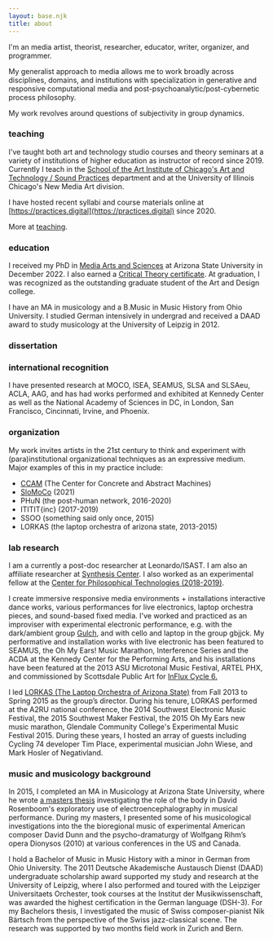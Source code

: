 ```yaml
---
layout: base.njk
title: about
---
```


I'm an media artist, theorist, researcher, educator, writer, organizer, and programmer.

My generalist approach to media allows me to work broadly across disciplines, domains, and institutions with specialization in generative and responsive computational media and post-psychoanalytic/post-cybernetic process philosophy.

My work revolves around questions of subjectivity in group dynamics.

### teaching

I've taught both art and technology studio courses and theory seminars at a variety of institutions of higher education as instructor of record since 2019. Currently I teach in the [School of the Art Institute of Chicago's Art and Technology / Sound Practices](https://www.saic.edu/atsp) department and at the University of Illinois Chicago's New Media Art division.

I have hosted recent syllabi and course materials online at [https://practices.digital](https://practices.digital) since 2020.

More at [teaching](/teaching).

### education

I received my PhD in [Media Arts and Sciences](https://artsmediaengineering.asu.edu/degree-programs/media-arts-and-sciences-phd) at Arizona State University in December 2022. I also earned a [Critical Theory certificate](https://english.asu.edu/degree/graduate/critical-theory-certificate-cert). At graduation, I was recognized as the outstanding graduate student of the Art and Design college.

I have an MA in musicology and a B.Music in Music History from Ohio University. I studied German intensively in undergrad and received a DAAD award to study musicology at the University of Leipzig in 2012.

### dissertation

### international recognition

I have presented research at MOCO, ISEA, SEAMUS, SLSA and SLSAeu, ACLA, AAG, and has had works performed and exhibited at Kennedy Center as well as the National Academy of Sciences in DC, in London, San Francisco, Cincinnati, Irvine, and Phoenix.

### organization

My work invites artists in the 21st century to think and experiment with (para)institutional organizational techniques as an expressive medium. Major examples of this in my practice include:

- [CCAM](https://ccam.world) (The Center for Concrete and Abstract Machines)
- [SloMoCo](www.moco21.movementcomputing.org) (2021)
- PHuN (the post-human network, 2016-2020)
- ITITIT{inc} (2017-2019)
- SSOO (something said only once, 2015)
- LORKAS (the laptop orchestra of arizona state, 2013-2015)

### lab research

I am a currently a post-doc researcher at Leonardo/ISAST. I am also an affiliate researcher at [Synthesis Center](http://www.synthesiscenter.net). I also worked as an experimental fellow at the [Center for Philosophical Technologies (2018-2019)](https://centerforphilosophicaltechnologies.org).

I create immersive responsive media environments + installations interactive dance works, various performances for live electronics, laptop orchestra pieces, and sound-based fixed media. I've worked and practiced as an improviser with experimental electronic performance, e.g. with the dark/ambient group [Gulch](https://wearegulch.bandcamp.com/), and with cello and laptop in the group gbjjck. My performative and installation works with live electronic has been featured to SEAMUS, the Oh My Ears! Music Marathon, Interference Series and the ACDA at the Kennedy Center for the Performing Arts, and his installations have been featured at the 2013 ASU Microtonal Music Festival, ARTEL PHX, and commissioned by Scottsdale Public Art for [InFlux Cycle 6.](https://influxaz.com/installation/topo-by-briggs-johnson-and-kautz/)

I led [LORKAS (The Laptop Orchestra of Arizona State)](https://lorkas.bandcamp.com/album/nodes) from Fall 2013 to Spring 2015 as the group’s director. During his tenure, LORKAS performed at the A2RU national conference, the 2014 Southwest Electronic Music Festival, the 2015 Southwest Maker Festival, the 2015 Oh My Ears new music marathon, Glendale Community College's Experimental Music Festival 2015. During these years, I hosted an array of guests including Cycling 74 developer Tim Place, experimental musician John Wiese, and Mark Hosler of Negativland.

### music and musicology background

In 2015, I completed an MA in Musicology at Arizona State University, where he wrote [a masters thesis](https://repository.asu.edu/items/29971) investigating the role of the body in David Rosenboom's exploratory use of electroencephalography in musical performance. During my masters, I presented some of his musicological investigations into the the bioregional music of experimental American composer David Dunn and the psycho-dramaturgy of Wolfgang Rihm’s opera Dionysos (2010) at various conferences in the US and Canada.

I hold a Bachelor of Music in Music History with a minor in German from Ohio University. The 2011 Deutsche Akademische Austausch Dienst (DAAD) undergraduate scholarship award supported my study and research at the University of Leipzig, where I also performed and toured with the Leipziger Universitaets Orchester, took courses at the Institut der Musikwissenschaft, was awarded the highest certification in the German language (DSH-3). For my Bachelors thesis, I investigated the music of Swiss composer-pianist Nik Bärtsch from the perspective of the Swiss jazz-classical scene. The research was supported by two months field work in Zurich and Bern.
